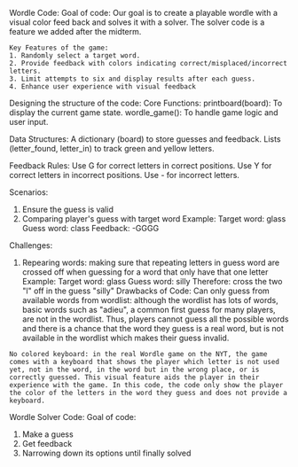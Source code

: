 Wordle Code: 
Goal of code: 
    Our goal is to create a playable wordle with a visual color feed back and solves it with a solver.
    The solver code is a feature we added after the midterm. 

    Key Features of the game: 
    1. Randomly select a target word.
    2. Provide feedback with colors indicating correct/misplaced/incorrect letters.
    3. Limit attempts to six and display results after each guess.
    4. Enhance user experience with visual feedback

Designing the structure of the code: 
  Core Functions:
printboard(board): To display the current game state.
wordle_game(): To handle game logic and user input.

  Data Structures:
A dictionary (board) to store guesses and feedback.
Lists (letter_found, letter_in) to track green and yellow letters.

  Feedback Rules:
Use G for correct letters in correct positions.
Use Y for correct letters in incorrect positions.
Use - for incorrect letters.

Scenarios: 
  1. Ensure the guess is valid
  2. Comparing player's guess with target word
       Example:  Target word: glass
                 Guess word: class
                 Feedback: -GGGG

Challenges: 
  1. Repearing words: making sure that repeating letters in guess word are crossed off when guessing for a word that only have that one letter 
     Example:  Target word: glass
               Guess word: silly
               Therefore: cross the two "l" off in the guess "silly"
Drawbacks of Code:
    Can only guess from available words from wordlist: although the wordlist has lots of words, basic words such as "adieu", a common first guess for many players, are not in the wordlist. Thus, players cannot guess all the possible words and there is a chance that the word they guess is a real word, but is not available in the wordlist which makes their guess invalid.

    No colored keyboard: in the real Wordle game on the NYT, the game comes with a keyboard that shows the player which letter is not used yet, not in the word, in the word but in the wrong place, or is correctly guessed. This visual feature aids the player in their experience with the game. In this code, the code only show the player the color of the letters in the word they guess and does not provide a keyboard.
        
Wordle Solver Code: 
  Goal of code: 
  1. Make a guess
  2. Get feedback
  3. Narrowing down its options until finally solved
